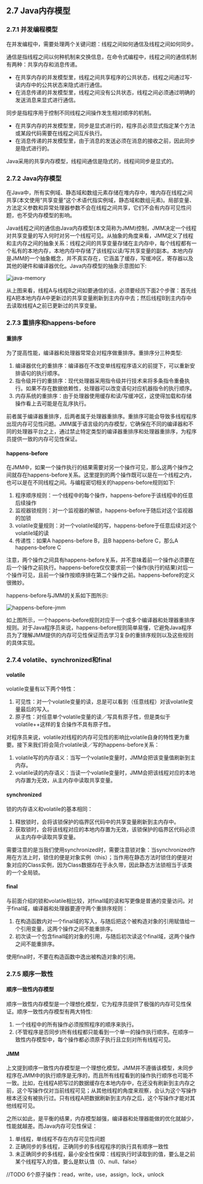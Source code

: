 ## 2.7 Java内存模型

### 2.7.1 并发编程模型
在并发编程中，需要处理两个关键问题：线程之间如何通信及线程之间如何同步。

通信是指线程之间以何种机制来交换信息，在命令式编程中，线程之间的通信机制有两种：共享内存和消息传递。
* 在共享内存的并发模型里，线程之间共享程序的公共状态，线程之间通过写-读内存中的公共状态来隐式进行通信。
* 在消息传递的并发模型里，线程之间没有公共状态，线程之间必须通过明确的发送消息来显式进行通信。

同步是指程序用于控制不同线程之间操作发生相对顺序的机制。
* 在共享内存的并发模型里，同步是显式进行的，程序员必须显式指定某个方法或某段代码需要在线程之间互斥执行。
* 在消息传递的并发模型里，由于消息的发送必须在消息的接收之前，因此同步是隐式进行的。

Java采用的共享内存模型，线程间通信是隐式的，线程间同步是显式的。

### 2.7.2 Java内存模型
在Java中，所有实例域、静态域和数组元素存储在堆内存中，堆内存在线程之间共享(本文使用“共享变量”这个术语代指实例域，静态域和数组元素)。局部变量、方法定义参数和异常处理器参数不会在线程之间共享，它们不会有内存可见性问题，也不受内存模型的影响。

Java线程之间的通信由Java内存模型(本文简称为JMM)控制，JMM决定一个线程对共享变量的写入何时对另一个线程可见。从抽象的角度来看，JMM定义了线程和主内存之间的抽象关系：线程之间的共享变量存储在主内存中，每个线程都有一个私有的本地内存，本地内存中存储了该线程以读/写共享变量的副本。本地内存是JMM的一个抽象概念，并不真实存在，它涵盖了缓存，写缓冲区，寄存器以及其他的硬件和编译器优化。Java内存模型的抽象示意图如下:

![java-memory](../img/2-7-java-memory.png)

从上图来看，线程A与线程B之间如要通信的话，必须要经历下面2个步骤：首先线程A把本地内存A中更新过的共享变量刷新到主内存中去；然后线程B到主内存中去读取线程A之前已更新过的共享变量。

### 2.7.3 重排序和happens-before

#### 重排序
为了提高性能，编译器和处理器常常会对程序做重排序。重排序分三种类型:
1. 编译器优化的重排序：编译器在不改变单线程程序语义的前提下，可以重新安排语句的执行顺序。
2. 指令级并行的重排序：现代处理器采用指令级并行技术来将多条指令重叠执行。如果不存在数据依赖性，处理器可以改变语句对应机器指令的执行顺序。
3. 内存系统的重排序：由于处理器使用缓存和读/写缓冲区，这使得加载和存储操作看上去可能是在乱序执行。

前者属于编译器重排序，后两者属于处理器重排序。重排序可能会导致多线程程序出现内存可见性问题。JMM属于语言级的内存模型，它确保在不同的编译器和不同的处理器平台之上，通过禁止特定类型的编译器重排序和处理器重排序，为程序员提供一致的内存可见性保证。

#### happens-before
在JMM中，如果一个操作执行的结果需要对另一个操作可见，那么这两个操作之间就存在happens-before关系。这里提到的两个操作既可以是在一个线程之内，也可以是在不同线程之间。与编程密切相关的happens-before规则如下:
1. 程序顺序规则：一个线程中的每个操作，happens-before于该线程中的任意后续操作
2. 监视器锁规则：对一个监视器的解锁，happens-before于随后对这个监视器的加锁
3. volatile变量规则：对一个volatile域的写，happens-before于任意后续对这个volatile域的读
4. 传递性：如果A happens-before B，且B happens-before C，那么A happens-before C

注意，两个操作之间具有happens-before关系，并不意味着前一个操作必须要在后一个操作之前执行。happens-before仅仅要求前一个操作(执行的结果)对后一个操作可见，且前一个操作按顺序排在第二个操作之前。happens-before的定义很微妙。

happens-before与JMM的关系如下图所示:

![happens-before-jmm](../img/2-7-happens-before-jmm.png)

如上图所示，一个happens-before规则对应于一个或多个编译器和处理器重排序规则。对于Java程序员来说，happens-before规则简单易懂，它避免Java程序员为了理解JMM提供的内存可见性保证而去学习复杂的重排序规则以及这些规则的具体实现。

### 2.7.4 volatile、synchronized和final

#### volatile
volatile变量有以下两个特性：
1. 可见性：对一个volatile变量的读，总是可以看到（任意线程）对该volatile变量最后的写入。
2. 原子性：对任意单个volatile变量的读／写具有原子性，但是类似于volatile++这样的复合操作不具有原子性。

对程序员来说，volatile对线程的内存可见性的影响比volatile自身的特性更为重要。接下来我们将会简介volatile读／写的happens-before关系：
1. volatile写的内存语义：当写一个volatile变量时，JMM会把该变量值刷新到主内存。
2. volatile读的内存语义：当读一个volatile变量时，JMM会把该线程对应的本地内存置为无效，从主内存中读取共享变量。

#### synchronized
锁的内存语义和volatile的基本相同：
1. 释放锁时，会将该锁保护的临界区代码中的共享变量刷新到主内存中。
2. 获取锁时，会将该线程对应的本地内存置为无效，该锁保护的临界区代码必须从主内存中读取共享变量。

需要注意的是当我们使用synchronized时，需要注意锁对象：当synchronized作用在方法上时，锁住的便是对象实例（this）；当作用在静态方法时锁住的便是对象对应的Class实例，因为Class数据存在于永久带，因此静态方法锁相当于该类的一个全局锁。

#### final
与前面介绍的锁和volatile相比较，对final域的读和写更像是普通的变量访问。对于final域，编译器和处理器要遵守两个重排序规则：
1. 在构造函数内对一个final域的写入，与随后把这个被构造对象的引用赋值给一个引用变量，这两个操作之间不能重排序。
2. 初次读一个包含final域的对象的引用，与随后初次读这个final域，这两个操作之间不能重排序。

使用final时，不要在构造函数中逸出被构造对象的引用。

### 2.7.5 顺序一致性

#### 顺序一致性内存模型
顺序一致性内存模型是一个理想化模型，它为程序员提供了极强的内存可见性保证。顺序一致性内存模型有两大特性:
1. 一个线程中的所有操作必须按照程序的顺序来执行。
2. (不管程序是否同步)所有线程都只能看到一个单一的操作执行顺序。在顺序一致性内存模型中，每个操作都必须原子执行且立刻对所有线程可见。

#### JMM
上文提到顺序一致性内存模型是一个理想化模型。JMM并不遵循该模型，未同步程序在JMM中的执行顺序是无序的，而且所有线程看到的操作执行顺序也可能不一致。比如，在线程A把写过的数据缓存在本地内存中，在还没有刷新到主内存之前，这个写操作仅对当前线程可见；从其他线程的角度来观察，会认为这个写操作根本还没有被执行过。只有线程A把数据刷新到主内存之后，这个写操作才能对其他线程可见。

之所以如此，是平衡的结果，内存模型越强，编译器和处理器能做的优化就越少，性能就越差。而Java内存可见性保证：
1. 单线程，单线程不存在内存可见性问题
2. 正确同步的多线程，正确同步的多线程程序的执行具有顺序一致性
3. 未正确同步的多线程，最小安全性保障：线程执行时读取到的值，要么是之前某个线程写入的值，要么是默认值（0、null、false）

//TODO
6个原子操作：read，write，use，assign，lock，unlock
